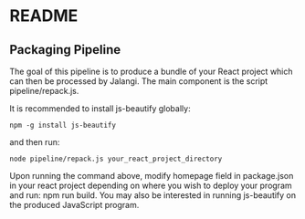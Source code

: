 README
======

## Packaging Pipeline
The goal of this pipeline is to produce a bundle of your React project which can then be processed by Jalangi. The main component is the script pipeline/repack.js.


It is recommended to install js-beautify globally: <br />
```
npm -g install js-beautify
```

and then run: <br />
```
node pipeline/repack.js your_react_project_directory
```

Upon running the command above, modify homepage field in package.json in your react project depending on where you wish to deploy your program and run: npm run build. You may also be interested in running js-beautify on the produced JavaScript program.